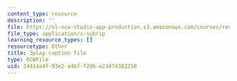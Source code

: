 ```yaml
---
content_type: resource
description: ''
file: https://ol-ocw-studio-app-production.s3.amazonaws.com/courses/res-18-009-learn-differential-equations-up-close-with-gilbert-strang-and-cleve-moler-fall-2015/24414a4f93e2a46ff28be23474382258_xtMzTXHO_zA.srt
file_type: application/x-subrip
learning_resource_types: []
resourcetype: Other
title: 3play caption file
type: OCWFile
uid: 24414a4f-93e2-a46f-f28b-e23474382258
---
```

